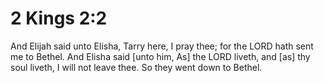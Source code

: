 # 2 Kings 2:2

And Elijah said unto Elisha, Tarry here, I pray thee; for the LORD hath sent me to Bethel. And Elisha said [unto him, As] the LORD liveth, and [as] thy soul liveth, I will not leave thee. So they went down to Bethel.